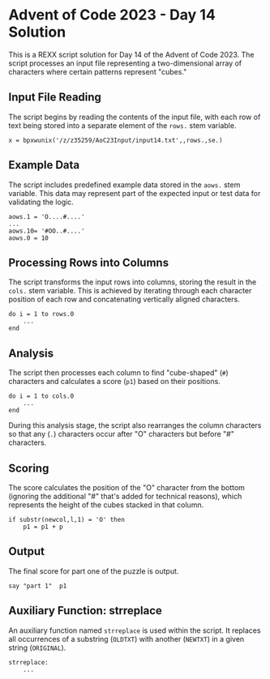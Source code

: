 # Advent of Code 2023 - Day 14 Solution

This is a REXX script solution for Day 14 of the Advent of Code 2023. The script processes an input file representing a two-dimensional array of characters where certain patterns represent "cubes."

## Input File Reading

The script begins by reading the contents of the input file, with each row of text being stored into a separate element of the `rows.` stem variable.

```rexx
x = bpxwunix('/z/z35259/AoC23Input/input14.txt',,rows.,se.)
```

## Example Data

The script includes predefined example data stored in the `aows.` stem variable. This data may represent part of the expected input or test data for validating the logic.

```rexx
aows.1 = 'O....#....'
...
aows.10= '#OO..#....'
aows.0 = 10
```

## Processing Rows into Columns

The script transforms the input rows into columns, storing the result in the `cols.` stem variable. This is achieved by iterating through each character position of each row and concatenating vertically aligned characters.

```rexx
do i = 1 to rows.0
    ...
end
```

## Analysis

The script then processes each column to find "cube-shaped" (`#`) characters and calculates a score (`p1`) based on their positions.

```rexx
do i = 1 to cols.0
    ...
end
```

During this analysis stage, the script also rearranges the column characters so that any (`.`) characters occur after "O" characters but before "#" characters.

## Scoring

The score calculates the position of the "O" character from the bottom (ignoring the additional "#" that's added for technical reasons), which represents the height of the cubes stacked in that column.

```rexx
if substr(newcol,l,1) = 'O' then
    p1 = p1 + p
```

## Output

The final score for part one of the puzzle is output.

```rexx
say "part 1"  p1
```

## Auxiliary Function: strreplace

An auxiliary function named `strreplace` is used within the script. It replaces all occurrences of a substring (`OLDTXT`) with another (`NEWTXT`) in a given string (`ORIGINAL`).

```rexx
strreplace:
    ...
